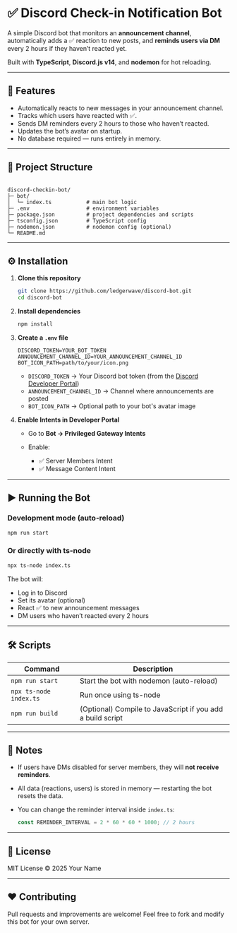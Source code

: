 # ✅ Discord Check-in Notification Bot

A simple Discord bot that monitors an **announcement channel**, automatically adds a ✅ reaction to new posts, and **reminds users via DM** every 2 hours if they haven’t reacted yet.

Built with **TypeScript**, **Discord.js v14**, and **nodemon** for hot reloading.

---

## 🚀 Features

- Automatically reacts to new messages in your announcement channel.
- Tracks which users have reacted with ✅.
- Sends DM reminders every 2 hours to those who haven’t reacted.
- Updates the bot’s avatar on startup.
- No database required — runs entirely in memory.

---

## 📂 Project Structure

```

discord-checkin-bot/
├─ bot/
│  └─ index.ts           # main bot logic
├─ .env                  # environment variables
├─ package.json          # project dependencies and scripts
├─ tsconfig.json         # TypeScript config
├─ nodemon.json          # nodemon config (optional)
└─ README.md

````

---

## ⚙️ Installation

1. **Clone this repository**

   ```bash
   git clone https://github.com/ledgerwave/discord-bot.git
   cd discord-bot
    ```

2. **Install dependencies**

   ```bash
   npm install
   ```

3. **Create a `.env` file**

   ```env
   DISCORD_TOKEN=YOUR_BOT_TOKEN
   ANNOUNCEMENT_CHANNEL_ID=YOUR_ANNOUNCEMENT_CHANNEL_ID
   BOT_ICON_PATH=path/to/your/icon.png
   ```

   * `DISCORD_TOKEN` → Your Discord bot token (from the [Discord Developer Portal](https://discord.com/developers/applications))
   * `ANNOUNCEMENT_CHANNEL_ID` → Channel where announcements are posted
   * `BOT_ICON_PATH` → Optional path to your bot's avatar image

4. **Enable Intents in Developer Portal**

   * Go to **Bot → Privileged Gateway Intents**
   * Enable:

     * ✅ Server Members Intent
     * ✅ Message Content Intent

---

## ▶️ Running the Bot

### Development mode (auto-reload)

```bash
npm run start
```

### Or directly with ts-node

```bash
npx ts-node index.ts
```

The bot will:

* Log in to Discord
* Set its avatar (optional)
* React ✅ to new announcement messages
* DM users who haven’t reacted every 2 hours

---

## 🛠️ Scripts

| Command                | Description                                                |
| ---------------------- | ---------------------------------------------------------- |
| `npm run start`        | Start the bot with nodemon (auto-reload)                   |
| `npx ts-node index.ts` | Run once using ts-node                                     |
| `npm run build`        | (Optional) Compile to JavaScript if you add a build script |

---

## 🧠 Notes

* If users have DMs disabled for server members, they will **not receive reminders**.
* All data (reactions, users) is stored in memory — restarting the bot resets the data.
* You can change the reminder interval inside `index.ts`:

  ```ts
  const REMINDER_INTERVAL = 2 * 60 * 60 * 1000; // 2 hours
  ```

---

## 🪪 License

MIT License © 2025 Your Name

---

## ❤️ Contributing

Pull requests and improvements are welcome!
Feel free to fork and modify this bot for your own server.

```
